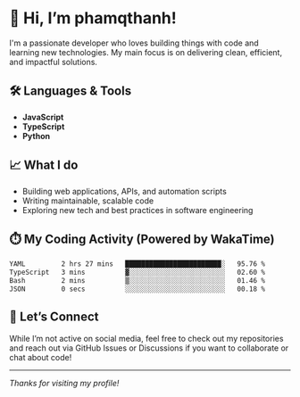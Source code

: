 # 👋 Hi, I’m phamqthanh!

I'm a passionate developer who loves building things with code and learning new technologies. My main focus is on delivering clean, efficient, and impactful solutions.

## 🛠️ Languages & Tools

- **JavaScript**
- **TypeScript**
- **Python**

## 📈 What I do

- Building web applications, APIs, and automation scripts
- Writing maintainable, scalable code
- Exploring new tech and best practices in software engineering

## ⏱️ My Coding Activity (Powered by WakaTime)

<!--START_SECTION:waka-->

```txt
YAML         2 hrs 27 mins   ████████████████████████░   95.76 %
TypeScript   3 mins          ▓░░░░░░░░░░░░░░░░░░░░░░░░   02.60 %
Bash         2 mins          ▒░░░░░░░░░░░░░░░░░░░░░░░░   01.46 %
JSON         0 secs          ░░░░░░░░░░░░░░░░░░░░░░░░░   00.18 %
```

<!--END_SECTION:waka-->

## 🤝 Let’s Connect

While I’m not active on social media, feel free to check out my repositories and reach out via GitHub Issues or Discussions if you want to collaborate or chat about code!

---

_Thanks for visiting my profile!_
